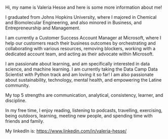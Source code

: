 Hi, my name is Valeria Hesse and here is some more information about me!

I graduated from Johns Hopkins University, where I majored in Chemical and Biomolecular Engineering, and also minored in Business, and Entrepreneurship and Management. 

I am currently a Customer Success Account Manager at Microsoft, where I help our customers reach their business outcomes by orchestrating and collaborating with various resources, removing blockers, working with a dedicated account team, and acting as their advocate within Microsoft. 

I am passionate about learning, and am specifically interested in data science, and machine learning. I am currently taking the Data Camp Data Scientist with Python track and am loving it so far! I am also passionate about sustainability, technology, mental health, and empowering the Latine community.

My top 5 strengths are communication, analytical, consistency, learner, and discipline. 

In my free time, I enjoy reading, listening to podcasts, travelling, exercising, being outdoors, learning, meeting new people, and spending time with friends and family.

My linkedIn is: https://www.linkedin.com/in/valeria-hesse/ 
